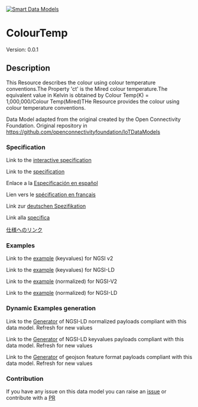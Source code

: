 [![Smart Data Models](https://smartdatamodels.org/wp-content/uploads/2022/01/SmartDataModels_logo.png "Logo")](https://smartdatamodels.org)
# ColourTemp
Version: 0.0.1

## Description 

This Resource describes the colour using colour temperature conventions.The Property 'ct' is the Mired colour temperature.The equivalent value in Kelvin is obtained by Colour Temp(K) = 1,000,000/Colour Temp(Mired)THe Resource provides the colour using colour temperature conventions.

Data Model adapted from the original created by the Open Connectivity Foundation. Original repository in https://github.com/openconnectivityfoundation/IoTDataModels
### Specification

Link to the [interactive specification](https://swagger.lab.fiware.org/?url=https://smart-data-models.github.io/dataModel.OCF/ColourTemp/swagger.yaml)

Link to the [specification](https://github.com/smart-data-models/dataModel.OCF/blob/master/ColourTemp/doc/spec.md)

Enlace a la [Especificación en español](https://github.com/smart-data-models/dataModel.OCF/blob/master/ColourTemp/doc/spec_ES.md)

Lien vers le [spécification en français](https://github.com/smart-data-models/dataModel.OCF/blob/master/ColourTemp/doc/spec_FR.md)

Link zur [deutschen Spezifikation](https://github.com/smart-data-models/dataModel.OCF/blob/master/ColourTemp/doc/spec_DE.md)

Link alla [specifica](https://github.com/smart-data-models/dataModel.OCF/blob/master/ColourTemp/doc/spec_IT.md)

[仕様へのリンク](https://github.com/smart-data-models/dataModel.OCF/blob/master/ColourTemp/doc/spec_JA.md)
### Examples

Link to the [example](https://smart-data-models.github.io/dataModel.OCF/ColourTemp/examples/example.json) (keyvalues) for NGSI v2

Link to the [example](https://smart-data-models.github.io/dataModel.OCF/ColourTemp/examples/example.jsonld) (keyvalues) for NGSI-LD

Link to the [example](https://smart-data-models.github.io/dataModel.OCF/ColourTemp/examples/example-normalized.json) (normalized) for NGSI-V2

Link to the [example](https://smart-data-models.github.io/dataModel.OCF/ColourTemp/examples/example-normalized.jsonld) (normalized) for NGSI-LD
### Dynamic Examples generation

Link to the [Generator](https://smartdatamodels.org/extra/ngsi-ld_generator.php?schemaUrl=https://raw.githubusercontent.com/smart-data-models/dataModel.OCF/master/ColourTemp/schema.json&email=info@smartdatamodels.org) of NGSI-LD normalized payloads compliant with this data model. Refresh for new values

Link to the [Generator](https://smartdatamodels.org/extra/ngsi-ld_generator_keyvalues.php?schemaUrl=https://raw.githubusercontent.com/smart-data-models/dataModel.OCF/master/ColourTemp/schema.json&email=info@smartdatamodels.org) of NGSI-LD keyvalues payloads compliant with this data model. Refresh for new values

Link to the [Generator](https://smartdatamodels.org/extra/geojson_features_generator.php?schemaUrl=https://raw.githubusercontent.com/smart-data-models/dataModel.OCF/master/ColourTemp/schema.json&email=info@smartdatamodels.org) of geojson feature format payloads compliant with this data model. Refresh for new values
### Contribution

 If you have any issue on this data model you can raise an [issue](https://github.com/smart-data-models/dataModel.OCF/issues)  or contribute with a [PR](https://github.com/smart-data-models/dataModel.OCF/pulls)